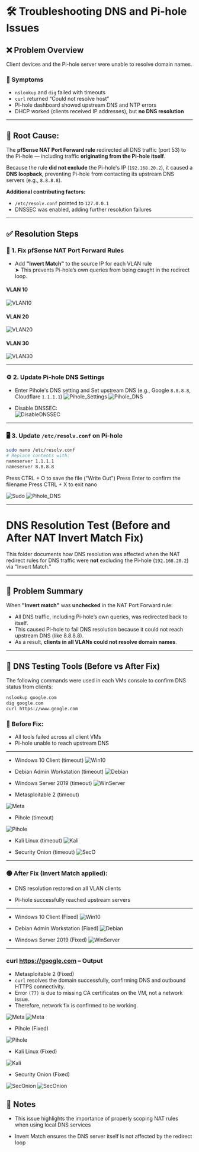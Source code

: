 # 🛠️ Troubleshooting DNS and Pi-hole Issues

## ❌ Problem Overview

Client devices and the Pi-hole server were unable to resolve domain names.

### 🔎 Symptoms
- `nslookup` and `dig` failed with timeouts  
- `curl` returned “Could not resolve host”  
- Pi-hole dashboard showed upstream DNS and NTP errors  
- DHCP worked (clients received IP addresses), but **no DNS resolution**  

---

## 🧠 Root Cause:

The **pfSense NAT Port Forward rule** redirected all DNS traffic (port 53) to the Pi-hole — including traffic **originating from the Pi-hole itself**.

Because the rule **did not exclude** the Pi-hole's IP (`192.168.20.2`), it caused a **DNS loopback**, preventing Pi-hole from contacting its upstream DNS servers (e.g., `8.8.8.8`).

**Additional contributing factors:**

- `/etc/resolv.conf` pointed to `127.0.0.1`
- DNSSEC was enabled, adding further resolution failures

---

## ✅ Resolution Steps

### 🔧 1. Fix pfSense NAT Port Forward Rules
- Add **"Invert Match"** to the source IP for each VLAN rule  
  ➤ This prevents Pi-hole’s own queries from being caught in the redirect loop.

#### VLAN 10
![VLAN10](./screenshots/8_Troubleshoot_VLAN10_PortForward.png)

#### VLAN 20
![VLAN20](./screenshots/9_Troubleshoot_VLAN20_PortForward.png)

#### VLAN 30
![VLAN30](./screenshots/10_Troubleshoot_VLAN30_PortForward.png)

---

### ⚙️ 2. Update Pi-hole DNS Settings

- Enter Pihole's DNS setting and Set upstream DNS (e.g., Google `8.8.8.8`, Cloudflare `1.1.1.1`)
![Pihole_Settings](./screenshots/15_Pihole_Settings.png)
![Pihole_DNS](./screenshots/11_DNS_Upstream.png)

- Disable DNSSEC:  
   ![DisableDNSSEC](./screenshots/12_Disable_DNSSEC.png)

---

### 🖥️ 3. Update `/etc/resolv.conf` on Pi-hole
  ```bash
sudo nano /etc/resolv.conf
# Replace contents with:
nameserver 1.1.1.1
nameserver 8.8.8.8
```
   Press CTRL + O to save the file ("Write Out")
   Press Enter to confirm the filename
   Press CTRL + X to exit nano

![Sudo](./screenshots/13_Update.png)
![Pihole_DNS](./screenshots/14_nameserver.png)

---

# DNS Resolution Test (Before and After NAT Invert Match Fix)

This folder documents how DNS resolution was affected when the NAT redirect rules for DNS traffic were **not** excluding the Pi-hole (`192.168.20.2`) via "Invert Match."

---

## 🔧 Problem Summary

When **"Invert match"** was **unchecked** in the NAT Port Forward rule:

- All DNS traffic, including Pi-hole’s own queries, was redirected back to itself.
- This caused Pi-hole to fail DNS resolution because it could not reach upstream DNS (like 8.8.8.8).
- As a result, **clients in all VLANs could not resolve domain names**.

---

## 🧪 DNS Testing Tools (Before vs After Fix)

The following commands were used in each VMs console to confirm DNS status from clients:

```bash
nslookup google.com
dig google.com
curl https://www.google.com
```

### 🔴 Before Fix:

- All tools failed across all client VMs
- Pi-hole unable to reach upstream DNS

---

- Windows 10 Client (timeout)
![Win10](./screenshots/1_Troubleshoot_Win.png)

- Debian Admin Workstation (timeout)
![Debian](./screenshots/2_Troubleshoot_Debian.png)


- Windows Server 2019 (timeout)
![WinServer](./screenshots/3_Troubleshoot_WinServer.png)


- Metasploitable 2 (timeout)

![Meta](./screenshots/4_Troubleshoot_Meta.png)


- Pihole (timeout)

![Pihole](./screenshots/5_Troubleshoot_Pihole.png)


- Kali Linux (timeout)
![Kali](./screenshots/6_Troubleshoot_Kali.png)


- Security Onion (timeout)
![SecO](./screenshots/7_Troubleshoot_Seconion.png)

---

### 🟢 After Fix (Invert Match applied):

- DNS resolution restored on all VLAN clients

- Pi-hole successfully reached upstream servers 

---

- Windows 10 Client (Fixed)
![Win10](./screenshots/16_Troubleshoot_Success_Win.png)

- Debian Admin Workstation (Fixed)
![Debian](./screenshots/17_Troubleshoot_Success_Debian.png)

- Windows Server 2019 (Fixed)
![WinServer](./screenshots/18_Troubleshoot_Success_WinServer.png)

---

### curl https://google.com – Output 

- Metasploitable 2 (Fixed)
- `curl` resolves the domain successfully, confirming DNS and outbound HTTPS connectivity.
- Error `(77)` is due to missing CA certificates on the VM, not a network issue.
- Therefore, network fix is confirmed to be working.

![Meta](./screenshots/23_Troubleshoot_Success_Meta.png)
![Meta](./screenshots/19_Troubleshoot_Success_Meta.png)

- Pihole (Fixed)

![Pihole](./screenshots/20_Troubleshoot_Success_Pihole.png)

- Kali Linux (Fixed)

![Kali](./screenshots/21_Troubleshoot_Success_Kali.png)

- Security Onion (Fixed)

![SecOnion](./screenshots/22_Troubleshoot_Success_Seconion.png)
![SecOnion](./screenshots/23_Troubleshoot_Success_Seconion.png)


## 📌 Notes

- This issue highlights the importance of properly scoping NAT rules when using local DNS services

- Invert Match ensures the DNS server itself is not affected by the redirect loop
